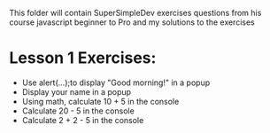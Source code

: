 This folder will contain SuperSimpleDev exercises questions from his course javascript beginner to Pro and my solutions to the exercises

# Lesson 1 Exercises:
 - Use alert(...);to display "Good morning!" in a popup
 - Display your name in a popup
 - Using math, calculate 10 + 5 in the console
 - Calculate 20 - 5 in the console
 - Calculate 2 + 2 - 5 in the console